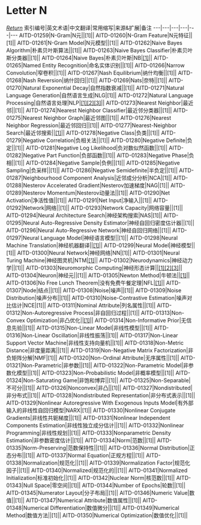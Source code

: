 # Letter N
[*Return*](https://github.com/SyncedAI00/Artificial-Intelligence-Terminology/blob/master/README.md)
索引编号|英文术语|中文翻译|常用缩写|来源&扩展|备注
---|---|---|---|---|---
AITD-01259|N-Gram|N元||[1]||
AITD-01260|N-Gram Feature|N元特征||[1]||
AITD-01261|N-Gram Model|N元模型||[1]||
AITD-01262|Naive Bayes Algorithm|朴素贝叶斯算法||[1]||
AITD-01263|Naive Bayes Classifier|朴素贝叶斯分类器||[1]||
AITD-01264|Naive Bayes|朴素贝叶斯|NB|[[1]](https://www.jiqizhixin.com/articles/2017-11-20-6)||
AITD-01265|Named Entity Recognition|命名实体识别||[1]||
AITD-01266|Narrow Convolution|窄卷积||[1]||
AITD-01267|Nash Equilibrium|纳什均衡||[1]||
AITD-01268|Nash Reversion|纳什回归||[1]||
AITD-01269|Nats|奈特||[1]||
AITD-01270|Natural Exponential Decay|自然指数衰减||[1]||
AITD-01271|Natural Language Generation|自然语言生成|NLG|[1]||
AITD-01272|Natural Language Processing|自然语言处理|NLP|[[1]](https://www.jiqizhixin.com/articles/2017-12-14-5)[[2]](https://www.jiqizhixin.com/articles/2017-11-14-4)[[3]](https://www.jiqizhixin.com/articles/2017-11-12-3)||
AITD-01273|Nearest Neighbor|最近邻||[1]||
AITD-01274|Nearest Neighbor Classifier|最近邻分类器||[1]||
AITD-01275|Nearest Neighbor Graph|最近邻图||[1]||
AITD-01276|Nearest Neighbor Regression|最近邻回归||[1]||
AITD-01277|Nearest-Neighbor Search|最近邻搜索||[[1]](https://www.jiqizhixin.com/articles/2018-01-24-3)||
AITD-01278|Negative Class|负类||[1]||
AITD-01279|Negative Correlation|负相关法||[1]||
AITD-01280|Negative Definite|负定||[1]||
AITD-01281|Negative Log Likelihood|负对数似然函数||[1]||
AITD-01282|Negative Part Function|负部函数||[1]||
AITD-01283|Negative Phase|负相||[1]||
AITD-01284|Negative Sample|负例||[1]||
AITD-01285|Negative Sampling|负采样||[1]||
AITD-01286|Negative Semidefinite|半负定||[1]||
AITD-01287|Neighbourhood Component Analysis|近邻成分分析|NCA|[1]||
AITD-01288|Nesterov Accelerated Gradient|Nesterov加速梯度|NAG|[1]||
AITD-01289|Nesterov Momentum|Nesterov动量法||[1]||
AITD-01290|Net Activation|净活性值||[1]||
AITD-01291|Net Input|净输入||[1]||
AITD-01292|Network|网络||[1]||
AITD-01293|Network Capacity|网络容量||[1]||
AITD-01294|Neural Architecture Search|神经架构搜索|NAS|[1]||
AITD-01295|Neural Auto-Regressive Density Estimator|神经自回归密度估计器||[1]||
AITD-01296|Neural Auto-Regressive Network|神经自回归网络||[1]||
AITD-01297|Neural Language Model|神经语言模型||[1]||
AITD-01298|Neural Machine Translation|神经机器翻译||[[1]](https://www.jiqizhixin.com/articles/2017-08-22-6)||
AITD-01299|Neural Model|神经模型||[1]||
AITD-01300|Neural Network|神经网络|NN|[1]||
AITD-01301|Neural Turing Machine|神经图灵机|NTM|[[1]](https://www.jiqizhixin.com/articles/2017-04-11-7)||
AITD-01302|Neurodynamics|神经动力学||[1]||
AITD-01303|Neuromorphic Computing|神经形态计算||[[1]](https://www.jiqizhixin.com/articles/2017-09-26-4)[[2]](https://www.jiqizhixin.com/articles/2017-06-26-2)[[3]](https://www.jiqizhixin.com/articles/2017-06-16-6)||
AITD-01304|Neuron|神经元||[1]||
AITD-01305|Newton Method|牛顿法||[[1]](https://www.jiqizhixin.com/articles/2017-03-11-2)||
AITD-01306|No Free Lunch Theorem|没有免费午餐定理|NFL|[[1]](https://www.jiqizhixin.com/articles/2018-01-03-6)||
AITD-01307|Node|结点||[1]||
AITD-01308|Noise|噪声||[1]||
AITD-01309|Noise Distribution|噪声分布||[1]||
AITD-01310|Noise-Contrastive Estimation|噪声对比估计|NCE|[1]||
AITD-01311|Nominal Attribute|列名属性||[1]||
AITD-01312|Non-Autoregressive Process|非自回归过程||[1]||
AITD-01313|Non-Convex Optimization|非凸优化||[[1]](https://www.jiqizhixin.com/articles/2017-12-29-4)||
AITD-01314|Non-Informative Prior|无信息先验||[1]||
AITD-01315|Non-Linear Model|非线性模型||[1]||
AITD-01316|Non-Linear Oscillation|非线性振荡||[1]||
AITD-01317|Non-Linear Support Vector Machine|非线性支持向量机||[1]||
AITD-01318|Non-Metric Distance|非度量距离||[1]||
AITD-01319|Non-Negative Matrix Factorization|非负矩阵分解|NMF|[1]||
AITD-01320|Non-Ordinal Attribute|无序属性||[1]||
AITD-01321|Non-Parametric|非参数||[1]||
AITD-01322|Non-Parametric Model|非参数化模型||[1]||
AITD-01323|Non-Probabilistic Model|非概率模型||[1]||
AITD-01324|Non-Saturating Game|非饱和博弈||[1]||
AITD-01325|Non-Separable|不可分||[1]||
AITD-01326|Nonconvex|非凸||[1]||
AITD-01327|Nondistributed|非分布式||[1]||
AITD-01328|Nondistributed Representation|非分布式表示||[1]||
AITD-01329|Nonlinear Autoregressive With Exogenous Inputs Model|有外部输入的非线性自回归模型|NARX|[1]||
AITD-01330|Nonlinear Conjugate Gradients|非线性共轭梯度||[1]||
AITD-01331|Nonlinear Independent Components Estimation|非线性独立成分估计||[1]||
AITD-01332|Nonlinear Programming|非线性规划||[1]||
AITD-01333|Nonparametric Density Estimation|非参数密度估计||[1]||
AITD-01334|Norm|范数||[1]||
AITD-01335|Norm-Preserving|范数保持性||[1]||
AITD-01336|Normal Distribution|正态分布||[1]||
AITD-01337|Normal Equation|正规方程||[1]||
AITD-01338|Normalization|规范化||[1]||
AITD-01339|Normalization Factor|规范化因子||[1]||
AITD-01340|Normalized|规范化的||[1]||
AITD-01341|Normalized Initialization|标准初始化||[1]||
AITD-01342|Nuclear Norm|核范数||[1]||
AITD-01343|Null Space|零空间||[1]||
AITD-01344|Number of Epochs|轮数||[1]||
AITD-01345|Numerator Layout|分子布局||[1]||
AITD-01346|Numeric Value|数值||[1]||
AITD-01347|Numerical Attribute|数值属性||[1]||
AITD-01348|Numerical Differentiation|数值微分||[1]||
AITD-01349|Numerical Method|数值方法||[1]||
AITD-01350|Numerical Optimization|数值优化||[1]||
